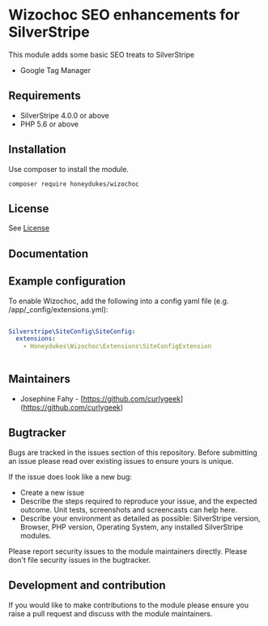 # Wizochoc SEO enhancements for SilverStripe

This module adds some basic SEO treats to SilverStripe

- Google Tag Manager

## Requirements

* SilverStripe 4.0.0 or above
* PHP 5.6 or above

## Installation
Use composer to install the module. 

```
composer require honeydukes/wizochoc
```


## License
See [License](license.md)


## Documentation


## Example configuration
To enable Wizochoc, add the following into a config yaml file (e.g. /app/_config/extensions.yml):

```yaml

Silverstripe\SiteConfig\SiteConfig:
  extensions:
    - Honeydukes\Wizochoc\Extensions\SiteConfigExtension
  
```

## Maintainers
 * Josephine Fahy - [https://github.com/curlygeek] (https://github.com/curlygeek)
 
## Bugtracker
Bugs are tracked in the issues section of this repository. Before submitting an issue please read over 
existing issues to ensure yours is unique. 
 
If the issue does look like a new bug:
 
 - Create a new issue
 - Describe the steps required to reproduce your issue, and the expected outcome. Unit tests, screenshots 
 and screencasts can help here.
 - Describe your environment as detailed as possible: SilverStripe version, Browser, PHP version, 
 Operating System, any installed SilverStripe modules.
 
Please report security issues to the module maintainers directly. Please don't file security issues in the bugtracker.
 
## Development and contribution
If you would like to make contributions to the module please ensure you raise a pull request and discuss with the module maintainers.
